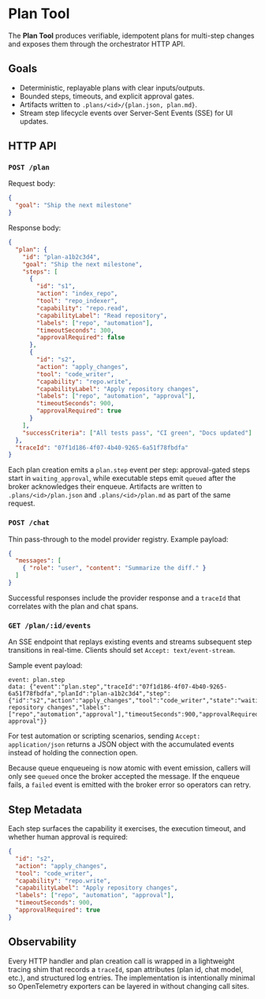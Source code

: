 # Plan Tool

The **Plan Tool** produces verifiable, idempotent plans for multi-step changes and exposes them through the orchestrator HTTP API.

## Goals
- Deterministic, replayable plans with clear inputs/outputs.
- Bounded steps, timeouts, and explicit approval gates.
- Artifacts written to `.plans/<id>/{plan.json, plan.md}`.
- Stream step lifecycle events over Server-Sent Events (SSE) for UI updates.

## HTTP API

### `POST /plan`

Request body:

```json
{
  "goal": "Ship the next milestone"
}
```

Response body:

```json
{
  "plan": {
    "id": "plan-a1b2c3d4",
    "goal": "Ship the next milestone",
    "steps": [
      {
        "id": "s1",
        "action": "index_repo",
        "tool": "repo_indexer",
        "capability": "repo.read",
        "capabilityLabel": "Read repository",
        "labels": ["repo", "automation"],
        "timeoutSeconds": 300,
        "approvalRequired": false
      },
      {
        "id": "s2",
        "action": "apply_changes",
        "tool": "code_writer",
        "capability": "repo.write",
        "capabilityLabel": "Apply repository changes",
        "labels": ["repo", "automation", "approval"],
        "timeoutSeconds": 900,
        "approvalRequired": true
      }
    ],
    "successCriteria": ["All tests pass", "CI green", "Docs updated"]
  },
  "traceId": "07f1d186-4f07-4b40-9265-6a51f78fbdfa"
}
```

Each plan creation emits a `plan.step` event per step: approval-gated steps start in `waiting_approval`, while executable steps emit `queued` after the broker acknowledges their enqueue. Artifacts are written to `.plans/<id>/plan.json` and `.plans/<id>/plan.md` as part of the same request.

### `POST /chat`

Thin pass-through to the model provider registry. Example payload:

```json
{
  "messages": [
    { "role": "user", "content": "Summarize the diff." }
  ]
}
```

Successful responses include the provider response and a `traceId` that correlates with the plan and chat spans.

### `GET /plan/:id/events`

An SSE endpoint that replays existing events and streams subsequent step transitions in real-time. Clients should set `Accept: text/event-stream`.

Sample event payload:

```text
event: plan.step
data: {"event":"plan.step","traceId":"07f1d186-4f07-4b40-9265-6a51f78fbdfa","planId":"plan-a1b2c3d4","step":{"id":"s2","action":"apply_changes","tool":"code_writer","state":"waiting_approval","capability":"repo.write","capabilityLabel":"Apply repository changes","labels":["repo","automation","approval"],"timeoutSeconds":900,"approvalRequired":true,"summary":"Awaiting approval"}}
```

For test automation or scripting scenarios, sending `Accept: application/json` returns a JSON object with the accumulated events instead of holding the connection open.

Because queue enqueueing is now atomic with event emission, callers will only see `queued` once the broker accepted the message. If the enqueue fails, a `failed` event is emitted with the broker error so operators can retry.

## Step Metadata

Each step surfaces the capability it exercises, the execution timeout, and whether human approval is required:

```json
{
  "id": "s2",
  "action": "apply_changes",
  "tool": "code_writer",
  "capability": "repo.write",
  "capabilityLabel": "Apply repository changes",
  "labels": ["repo", "automation", "approval"],
  "timeoutSeconds": 900,
  "approvalRequired": true
}
```

## Observability

Every HTTP handler and plan creation call is wrapped in a lightweight tracing shim that records a `traceId`, span attributes (plan id, chat model, etc.), and structured log entries. The implementation is intentionally minimal so OpenTelemetry exporters can be layered in without changing call sites.
